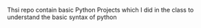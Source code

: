 Thsi repo contain basic Python Projects which I did in the class to understand the basic syntax of python
